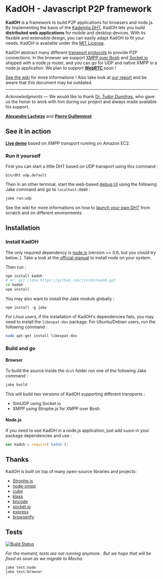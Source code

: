 # KadOH - Javascript P2P framework

**KadOH** is a framework to build P2P applications for browsers and node.js. By implementing the basis of the [Kademlia DHT](http://en.wikipedia.org/wiki/Kademlia), KadOH lets you build **distributed web applications** for mobile and desktop devices. With its flexible and extensible design, you can easily adapt KadOH to fit your needs. KadOH is available under the [MIT License](/jinroh/kadoh/blob/master/LICENSE). 

KadOH abstract many different [transport protocols](/jinroh/kadoh/wiki/Transport) to provide P2P connections. In the browser we support [XMPP over Bosh](http://xmpp.org/extensions/xep-0206.html) and [Socket.io](http://socket.io/) shipped with a node.js router, and you can go for UDP and native XMPP in a node.js application. We plan to support **[WebRTC](http://www.webrtc.org/)** soon !

[See the wiki](/jinroh/kadoh/wiki) for more informations ! Also take look at [our report](http://jinroh.github.com/kadoh) and be aware that this document may be outdated.

---

*Acknowledgments* — We would like to thank [Dr. Tudor Dumitraş](http://www.ece.cmu.edu/~tdumitra/), who gave us the honor to work with him during our project and always made available his support.

**[Alexandre Lachèze](/alexstrat/)** and **[Pierre Guilleminot](/jinroh/)**

## See it in action

**[Live demo](http://kadoh.fr.nf/)** based on XMPP transport running on Amazon EC2.

### Run it yourself

First you can start a little DHT based on UDP transport using this command :

```
bin/dht udp.default
```

Then in an other terminal, start the web-based [debug UI](/jinroh/kadoh/wiki/Debug-UI) using the following Jake command and go to `localhost:8080` :

```sh
jake run:udp
```

See the wiki for more informations on how to [launch your own DHT](/jinroh/kadoh/wiki/DHT-simulation) from scratch and on different environments.

## Installation

### Install KadOH

The only required dependency is [node.js](http://nodejs.org/) (version >= 0.6, but you clould try below..). Take a look at the [official manual](https://github.com/joyent/node/wiki/Installing-Node.js-via-package-manager) to install node on your system.

Then run :

```sh
npm install kadoh
# or: git clone https://github.com/jinroh/kadoh.git
cd kadoh
npm install
```

You may also want to install the Jake module globally :

```
npm install -g jake
```

*For Linux users*, if the installation of KadOH's dependencies fails, you may need to install the `libexpat-dev` package. For Ubuntu/Debian users, run the following command :

```sh
sudo apt-get install libexpat-dev
```

### Build and go

#### Browser

To build the source inside the `dist` folder run one of the following Jake command :

```sh
jake build
```

This will build two versions of KadOH supporting different transports :

  - SimUDP using Socket.io
  - XMPP using Strophe.js for XMPP over Bosh

#### Node.js

If you need to use KadOH in a node.js application, just add `kadoh` in your package dependencies and use :

```javascript
var kadoh = require('kadoh');
```

## Thanks

KadOH is built on top of many open-source libraries and projects:

  - [Strophe.js](http://strophe.im/strophejs/)
  - [node-xmpp](https://github.com/astro/node-xmpp)
  - [cube](https://github.com/square/cube)
  - [klass](https://github.com/ded/klass)
  - [bncode](https://github.com/a2800276/bencode.js)
  - [socket.io](http://socket.io/)
  - [express](http://expressjs.com/)
  - [browserify](https://github.com/substack/node-browserify)

## Tests

[![Build Status](https://secure.travis-ci.org/jinroh/kadoh.png?branch=master)](https://secure.travis-ci.org/jinroh/kadoh?branch=master)

*For the moment, tests are not running anymore.. But we hope that will be fixed as soon as we migrate to Mocha.*

```
jake test:node
jake test:browser
```
